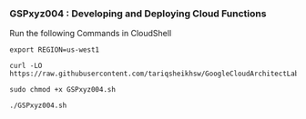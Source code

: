 ### GSPxyz004 :  Developing and Deploying Cloud Functions 

Run the following Commands in CloudShell
```
export REGION=us-west1
```

```
curl -LO https://raw.githubusercontent.com/tariqsheikhsw/GoogleCloudArchitectLabs/main/Solutions/GSPxyz004.sh

sudo chmod +x GSPxyz004.sh

./GSPxyz004.sh
```
